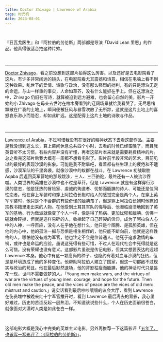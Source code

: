 ```yaml
---
title: Doctor Zhivago | Lawrence of Arabia
tags: 时光机
date: 2023-08-01
---
```


<br/>

『日瓦戈医生』和『阿拉伯的劳伦斯』两部都是导演「David Lean 里恩」的作品。他真得很适合拍这种片欸。

<br/>

---

[Doctor Zhivago](https://www.imdb.com/title/tt0059113/)，看之前没想到这部片拍得这么厉害。以及还好是去电影院看了这片。有许多非常阔远的镜头，在电影院看尤其震撼和诗意，相信在电脑上看不到这种效果。乱世下的爱情、诗歌与政治，没有那么强烈的批判，有的只是漂泊无定的命运，与山一样重的事实，人命如草芥，没有什么能抓在手上。但在这漂泊之中，Zhivago 仍旧在写诗，就算被迫到远方避难，也会留心自然的美。影片一开始的小 Zhivago 在母亲去世时在棺木旁看到的辽阔场景就给我看哭了，无尽思绪飘散在广袤的土地上，瞬间便被狂风与暴雪吹散了无所踪，这就是这片土地上的喜怒哀乐渺小而隐忍，却如此旷远。这是配得上这片土地的诗歌与作品。

<br/>

---

[Lawrence of Arabia](https://movie.douban.com/subject/1292349/)，不过可惜我没有在很好的精神状态下去看这部作品，主要是我没想到这么长，算上幕间休息总共四个小时，去看的时候已经蛮晚了，而且我英音听不太习惯，有些内容并没有听懂，再者这部片本来就是需要耗费精神的片。总之看完这部片后我大概有一周都不想看电影了。影片前半段非常的艺术，目前见过的最好的表现沙漠的影象。可能是我不耐旱吧，看着都有些生理上的疲倦和不适感，沙漠军队的千里奔袭，就像沙漠中的蚁群在战斗。在 Lawrence 初战取胜 Aqaba 后返回英军营地的那段跋涉，三人、三匹骆驼，最终还有一人被流沙吞噬。人类世界的英雄在沙漠中也不过是草芥，但是 Lawrence 就是有这样穿行沙漠的意志，他是狂热的冒险家、虔诚的殉道者、忧郁而腼腆的诗人、可能还是位同性恋者。他在穿上军装时和穿上阿拉伯长袍时给人的感觉完全是两个人。在穿上英军军装时，他只是个不合群的有些奇怪的腼腆孩子，但是穿上阿拉伯长袍时他宛如宗教书籍里走出来的人物。在他受到土耳其军队的侮辱后、他濒临崩溃地回到了英军的基地、行为做派就像变了个人一样，像是得了热病、更加忧郁和腼腆、仿佛一碰就会碎掉，但就是这样易碎的人，收拾起了自己碎裂的信仰，成为了阿拉伯人心中的人神，一呼百应，没有人在乎他在想什么，他只是个图腾、是孤胆英雄，但在他的内心中，他的孤注一掷与恐惧是相生相伴的，他只能不断向前，他就是这样性格的人。哪怕他没有成为军官，他也注定不会是位普通人。他死于追求激情的车祸，或许也是命运的应验，虽说这死得有些可惜，不过人在现代社会中死得就是这么可惜，没有荣耀也没有意义。这部影片虽说是传记电影，但其实想要表达的远超 Lawrence 本身。他心中有这一颗高尚的种子、也隐约有着对血与沙漠的狂热，但是是环境造成了他的多种变化。他帮助阿拉伯人建立了国家，但这一切都敌不过现实与政治的苟且。他在最后默然退场，他的背影枯瘦而腼腆，他的神话时代只是昙花一现，世间不需要做梦的人。「Young men make wars, and the virtues of war are the virtues of young men: courage, and hope for the future. Then old men make the peace, and the vices of peace are the vices of old men: mistrust and caution.」说实话看到最后吵吵嚷嚷的议会大厅，看到 Lawrence 在伤员堆中被晚来红十字军官推开时，看到 Lawrence 最后离去的背影，我心里好难过，历史的苦涩反起一层热泪。不知道该说些什么，个人在历史面前很苍白，就像面对大漠时人类是如此苍白一样。

<br/>

这部电影大概是我心中完美的英雄主义电影。另外再推荐一下这篇影评「[五年了，也该写一写影评了：《阿拉伯的劳伦斯》](https://movie.douban.com/review/2299573/?dt_dapp=1)」。

<br/>
